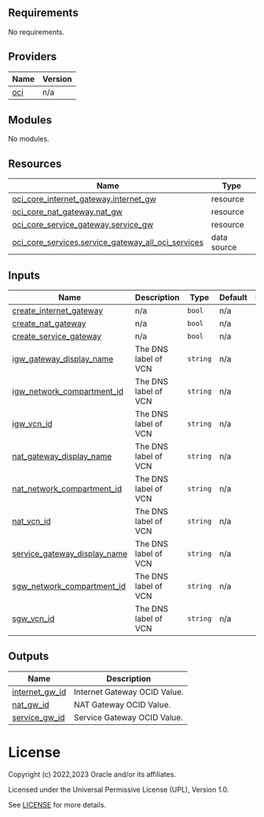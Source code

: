 <!-- BEGIN_TF_DOCS -->
## Requirements

No requirements.

## Providers

| Name | Version |
|------|---------|
| <a name="provider_oci"></a> [oci](#provider\_oci) | n/a |

## Modules

No modules.

## Resources

| Name | Type |
|------|------|
| [oci_core_internet_gateway.internet_gw](https://registry.terraform.io/providers/oracle/oci/latest/docs/resources/core_internet_gateway) | resource |
| [oci_core_nat_gateway.nat_gw](https://registry.terraform.io/providers/oracle/oci/latest/docs/resources/core_nat_gateway) | resource |
| [oci_core_service_gateway.service_gw](https://registry.terraform.io/providers/oracle/oci/latest/docs/resources/core_service_gateway) | resource |
| [oci_core_services.service_gateway_all_oci_services](https://registry.terraform.io/providers/oracle/oci/latest/docs/data-sources/core_services) | data source |

## Inputs

| Name | Description | Type | Default | Required |
|------|-------------|------|---------|:--------:|
| <a name="input_create_internet_gateway"></a> [create\_internet\_gateway](#input\_create\_internet\_gateway) | n/a | `bool` | n/a | yes |
| <a name="input_create_nat_gateway"></a> [create\_nat\_gateway](#input\_create\_nat\_gateway) | n/a | `bool` | n/a | yes |
| <a name="input_create_service_gateway"></a> [create\_service\_gateway](#input\_create\_service\_gateway) | n/a | `bool` | n/a | yes |
| <a name="input_igw_gateway_display_name"></a> [igw\_gateway\_display\_name](#input\_igw\_gateway\_display\_name) | The DNS label of VCN | `string` | n/a | yes |
| <a name="input_igw_network_compartment_id"></a> [igw\_network\_compartment\_id](#input\_igw\_network\_compartment\_id) | The DNS label of VCN | `string` | n/a | yes |
| <a name="input_igw_vcn_id"></a> [igw\_vcn\_id](#input\_igw\_vcn\_id) | The DNS label of VCN | `string` | n/a | yes |
| <a name="input_nat_gateway_display_name"></a> [nat\_gateway\_display\_name](#input\_nat\_gateway\_display\_name) | The DNS label of VCN | `string` | n/a | yes |
| <a name="input_nat_network_compartment_id"></a> [nat\_network\_compartment\_id](#input\_nat\_network\_compartment\_id) | The DNS label of VCN | `string` | n/a | yes |
| <a name="input_nat_vcn_id"></a> [nat\_vcn\_id](#input\_nat\_vcn\_id) | The DNS label of VCN | `string` | n/a | yes |
| <a name="input_service_gateway_display_name"></a> [service\_gateway\_display\_name](#input\_service\_gateway\_display\_name) | The DNS label of VCN | `string` | n/a | yes |
| <a name="input_sgw_network_compartment_id"></a> [sgw\_network\_compartment\_id](#input\_sgw\_network\_compartment\_id) | The DNS label of VCN | `string` | n/a | yes |
| <a name="input_sgw_vcn_id"></a> [sgw\_vcn\_id](#input\_sgw\_vcn\_id) | The DNS label of VCN | `string` | n/a | yes |

## Outputs

| Name | Description |
|------|-------------|
| <a name="output_internet_gw_id"></a> [internet\_gw\_id](#output\_internet\_gw\_id) | Internet Gateway OCID Value. |
| <a name="output_nat_gw_id"></a> [nat\_gw\_id](#output\_nat\_gw\_id) | NAT Gateway OCID Value. |
| <a name="output_service_gw_id"></a> [service\_gw\_id](#output\_service\_gw\_id) | Service Gateway OCID Value. |
<!-- END_TF_DOCS -->

# License

Copyright (c) 2022,2023 Oracle and/or its affiliates.

Licensed under the Universal Permissive License (UPL), Version 1.0.

See [LICENSE](./LICENSE) for more details.